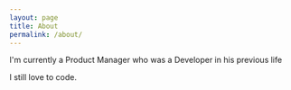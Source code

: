 ```yaml
---
layout: page
title: About
permalink: /about/
---
```


I'm currently a Product Manager who was a Developer in his previous life

I still love to code.
